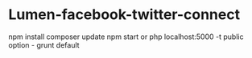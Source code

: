 # Lumen-facebook-twitter-connect
npm install
composer update
npm start or php localhost:5000 -t public
option - grunt default

